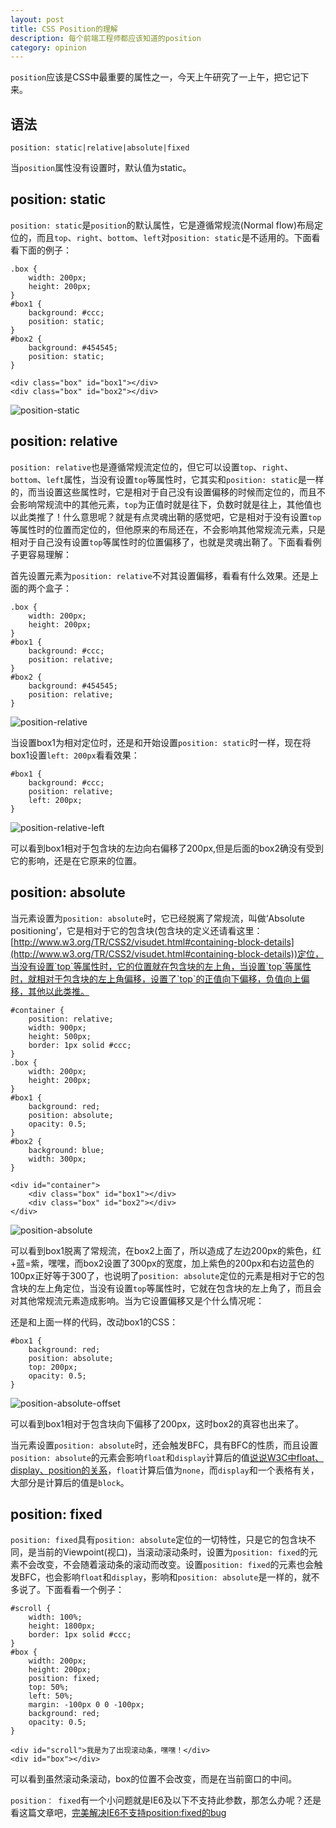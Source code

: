 ```yaml
---
layout: post
title: CSS Position的理解
description: 每个前端工程师都应该知道的position
category: opinion
---
```


`position`应该是CSS中最重要的属性之一，今天上午研究了一上午，把它记下来。

## 语法

	position: static|relative|absolute|fixed
	
当`position`属性没有设置时，默认值为static。

## position: static

`position: static`是`position`的默认属性，它是遵循常规流(Normal flow)布局定位的，而且`top`、`right`、`bottom`、`left`对`position: static`是不适用的。下面看看下面的例子：

	.box {
		width: 200px;
		height: 200px;
	}
	#box1 {
		background: #ccc;
		position: static;
	}
	#box2 {
		background: #454545;
		position: static;
	}

	<div class="box" id="box1"></div>
	<div class="box" id="box2"></div>
	
![position-static](/images/blog-article-images/position-static.jpg)	

## position: relative

`position: relative`也是遵循常规流定位的，但它可以设置`top`、`right`、`bottom`、`left`属性，当没有设置`top`等属性时，它其实和`position: static`是一样的，而当设置这些属性时，它是相对于自己没有设置偏移的时候而定位的，而且不会影响常规流中的其他元素，`top`为正值时就是往下，负数时就是往上，其他值也以此类推了！什么意思呢？就是有点灵魂出鞘的感觉吧，它是相对于没有设置`top`等属性时的位置而定位的，但他原来的布局还在，不会影响其他常规流元素，只是相对于自己没有设置`top`等属性时的位置偏移了，也就是灵魂出鞘了。下面看看例子更容易理解：

首先设置元素为`position: relative`不对其设置偏移，看看有什么效果。还是上面的两个盒子：

	.box {
		width: 200px;
		height: 200px;
	}
	#box1 {
		background: #ccc;
		position: relative;
	}
	#box2 {
		background: #454545;
		position: relative;
	}
	
![position-relative](/images/blog-article-images/position-relative.jpg)	
	
当设置box1为相对定位时，还是和开始设置`position: static`时一样，现在将box1设置`left: 200px`看看效果：

	#box1 {
		background: #ccc;
		position: relative;
		left: 200px;
	}
	
![position-relative-left](/images/blog-article-images/position-relative-left.jpg)		
	
可以看到box1相对于包含块的左边向右偏移了200px,但是后面的box2确没有受到它的影响，还是在它原来的位置。

## position: absolute

当元素设置为`position: absolute`时，它已经脱离了常规流，叫做‘Absolute positioning’，它是相对于它的包含块(包含块的定义还请看这里：[http://www.w3.org/TR/CSS2/visudet.html#containing-block-details](http://www.w3.org/TR/CSS2/visudet.html#containing-block-details))定位，当没有设置`top`等属性时，它的位置就在包含块的左上角，当设置`top`等属性时，就相对于包含块的左上角偏移，设置了`top`的正值向下偏移，负值向上偏移，其他以此类推。

	#container {
		position: relative;
		width: 900px;
		height: 500px;
		border: 1px solid #ccc;
	}
	.box {
		width: 200px;
		height: 200px;
	}
	#box1 {
		background: red;
		position: absolute;
		opacity: 0.5;
	}
	#box2 {
		background: blue;
		width: 300px;
	}

	<div id="container">
		<div class="box" id="box1"></div>
		<div class="box" id="box2"></div>
	</div>
	
![position-absolute](/images/blog-article-images/position-absolute.jpg)

可以看到box1脱离了常规流，在box2上面了，所以造成了左边200px的紫色，红+蓝=紫，嘿嘿，而box2设置了300px的宽度，加上紫色的200px和右边蓝色的100px正好等于300了，也说明了`position: absolute`定位的元素是相对于它的包含块的左上角定位，当没有设置`top`等属性时，它就在包含块的左上角了，而且会对其他常规流元素造成影响。当为它设置偏移又是个什么情况呢：

还是和上面一样的代码，改动box1的CSS：

	#box1 {
		background: red;
		position: absolute;
		top: 200px;
		opacity: 0.5;
	}
	
![position-absolute-offset](/images/blog-article-images/position-absolute-offset.jpg)

可以看到box1相对于包含块向下偏移了200px，这时box2的真容也出来了。

当元素设置`position: absolute`时，还会触发BFC，具有BFC的性质，而且设置`position: absolute`的元素会影响`float`和`display`计算后的值[说说W3C中float、display、position的关系](http://cookfront.github.io/relationship-float-display-position/)，`float`计算后值为`none`，而`display`和一个表格有关，大部分是计算后的值是`block`。

## position: fixed

`position: fixed`具有`position: absolute`定位的一切特性，只是它的包含块不同，是当前的Viewpoint(视口)，当滚动滚动条时，设置为`position: fixed`的元素不会改变，不会随着滚动条的滚动而改变。设置`position: fixed`的元素也会触发BFC，也会影响`float`和`display`，影响和`position: absolute`是一样的，就不多说了。下面看看一个例子：

	#scroll {
		width: 100%;
		height: 1800px;
		border: 1px solid #ccc;
	}
	#box {
		width: 200px;
		height: 200px;
		position: fixed;
		top: 50%;
		left: 50%;
		margin: -100px 0 0 -100px;
		background: red;
		opacity: 0.5;
	}

	<div id="scroll">我是为了出现滚动条，嘿嘿！</div>
	<div id="box"></div>
	
可以看到虽然滚动条滚动，box的位置不会改变，而是在当前窗口的中间。

`position： fixed`有一个小问题就是IE6及以下不支持此参数，那怎么办呢？还是看这篇文章吧，[完美解决IE6不支持position:fixed的bug](http://www.cnblogs.com/hooray/archive/2011/05/20/2052269.html)
